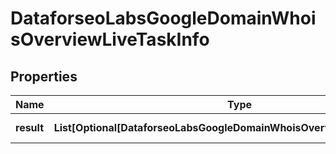 # DataforseoLabsGoogleDomainWhoisOverviewLiveTaskInfo


## Properties

| Name | Type | Description | Notes |
|------------ | ------------- | ------------- | -------------|
**result** | **List[Optional[DataforseoLabsGoogleDomainWhoisOverviewLiveResultInfo]]** | array of results |[optional]|